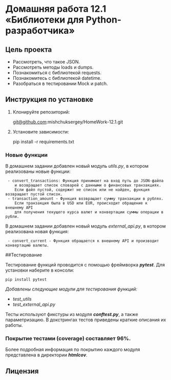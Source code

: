 # Домашняя работа 12.1 «Библиотеки для Python-разработчика»

## Цель проекта

* Рассмотреть, что такое JSON.
* Рассмотреть методы loads и dumps.
* Познакомиться с библиотекой requests. 
* Познакомитесь с библиотекой datetime.
* Разобраться в тестировании Mock и patch.

## Инструкция по установке

1. Клонируйте репозиторий:

   git@github.com:mishchuksergey/HomeWork-12.1.git

2. Установите зависимости:

    pip install -r requirements.txt

### Новые функции

   В домашнем задании добавлен новый модуль *utils.py*, в котором 
   реализованы новые функции:

     - convert_transactions: Функция принимает на вход путь до JSON-файла 
        и возвращает список словарей с данными о финансовых транзакциях. 
        Если файл пустой, содержит не список или не найден, функция возвращает пустой список.
     - transaction_amount - Функция возвращает сумму транзакции в рублях.
        Если транзакция была в USD или EUR, происходит обращение к внешнему API
        для получения текущего курса валют и конвертации суммы операции в рубли.
    
   В домашнем задании добавлен новый модуль *external_api.py*, в котором 
   реализована новая функция:

     - convert_current - Функция обращается к внешнему API и производит конвертацию валюты.


##Тестирование

Тестирование функций проводится с помощью фреймворка ***pytest***.
Для установки наберите в консоли:

    pip install pytest


*Добавлены следующие модули для тестирования функций:*
- *test_utils*
- *test_external_api.py*


Тесты используют фикстуры из модуля ***conftest.py***, а также параметризацию.
В докстрингах тестов приведены краткие описания их работы.

### **Покрытие тестами (coverage) составляет 96%**.
Более подробная информация по покрытию каждого модуля представлена в директории ***htmlcov***.

## Лицензия